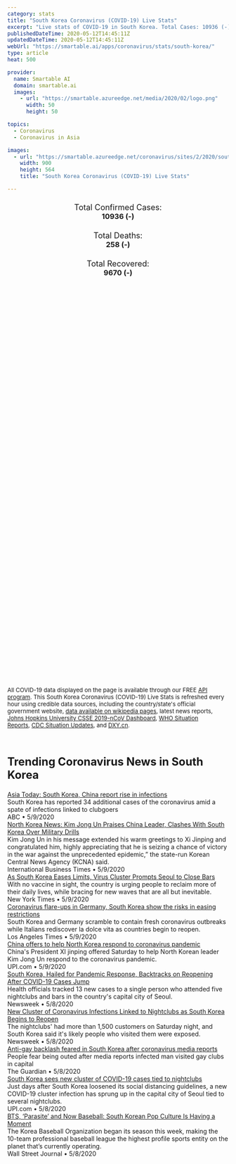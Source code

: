 ```yaml
---
category: stats
title: "South Korea Coronavirus (COVID-19) Live Stats"
excerpt: "Live stats of COVID-19 in South Korea. Total Cases: 10936 (-), Deaths: 258 (-), Recoveries: 9670(-)."
publishedDateTime: 2020-05-12T14:45:11Z
updatedDateTime: 2020-05-12T14:45:11Z
webUrl: "https://smartable.ai/apps/coronavirus/stats/south-korea/"
type: article
heat: 500

provider:
  name: Smartable AI
  domain: smartable.ai
  images:
    - url: "https://smartable.azureedge.net/media/2020/02/logo.png"
      width: 50
      height: 50

topics:
  - Coronavirus
  - Coronavirus in Asia

images:
  - url: "https://smartable.azureedge.net/coronavirus/sites/2/2020/south-korea.jpg"
    width: 900
    height: 564
    title: "South Korea Coronavirus (COVID-19) Live Stats"

---
```

<div class="total-stats" style="text-align: center;">
    <h3>
	    <div style="font-size: 18px; font-weight: 400;">Total Confirmed Cases:</div>
	    10936 (-)
    </h3>
    <h3>
	    <div style="font-size: 18px; font-weight: 400;">Total Deaths:</div>
	    258 (-)
    </h3>
    <h3>
	    <div style="font-size: 18px; font-weight: 400;">Total Recovered:</div>
	    9670 (-)
    </h3>
</div>

<script type="text/javascript" src="https://www.gstatic.com/charts/loader.js"></script>

<div id="time_series_chart" style="width: 100%; height: 400px;"></div>
<script type="text/javascript">
  google.charts.load('current', {'packages':['corechart']});
  google.charts.setOnLoadCallback(drawChart);
  function drawChart() {
    var data = google.visualization.arrayToDataTable([
      ['Date', 'Total Cases', 'Total Deaths', 'Total Recovered'],
      ['1/22/2020', 1, 0, 0],['1/23/2020', 1, 0, 0],['1/24/2020', 2, 0, 0],['1/25/2020', 2, 0, 0],['1/26/2020', 3, 0, 0],['1/27/2020', 4, 0, 0],['1/28/2020', 4, 0, 0],['1/29/2020', 4, 0, 0],['1/30/2020', 4, 0, 0],['1/31/2020', 11, 0, 0],['2/1/2020', 12, 0, 0],['2/2/2020', 15, 0, 0],['2/3/2020', 15, 0, 0],['2/4/2020', 16, 0, 0],['2/5/2020', 19, 0, 0],['2/6/2020', 23, 0, 0],['2/7/2020', 24, 0, 1],['2/8/2020', 24, 0, 1],['2/9/2020', 25, 0, 3],['2/10/2020', 27, 0, 3],['2/11/2020', 28, 0, 3],['2/12/2020', 28, 0, 7],['2/13/2020', 28, 0, 7],['2/14/2020', 28, 0, 7],['2/15/2020', 28, 0, 9],['2/16/2020', 29, 0, 9],['2/17/2020', 30, 0, 10],['2/18/2020', 31, 0, 12],['2/19/2020', 31, 0, 12],['2/20/2020', 104, 1, 16],['2/21/2020', 204, 2, 16],['2/22/2020', 433, 2, 16],['2/23/2020', 602, 6, 18],['2/24/2020', 833, 8, 18],['2/25/2020', 977, 10, 22],['2/26/2020', 1261, 12, 22],['2/27/2020', 1766, 13, 22],['2/28/2020', 2337, 13, 22],['2/29/2020', 3150, 16, 27],['3/1/2020', 3736, 17, 30],['3/2/2020', 4335, 28, 30],['3/3/2020', 5186, 28, 30],['3/4/2020', 5621, 35, 41],['3/5/2020', 6088, 35, 41],['3/6/2020', 6593, 42, 135],['3/7/2020', 7041, 44, 135],['3/8/2020', 7314, 50, 135],['3/9/2020', 7478, 53, 135],['3/10/2020', 7513, 54, 247],['3/11/2020', 7755, 60, 288],['3/12/2020', 7979, 67, 510],['3/13/2020', 8086, 72, 714],['3/14/2020', 8162, 75, 834],['3/15/2020', 8162, 75, 1137],['3/16/2020', 8320, 81, 1401],['3/17/2020', 8413, 84, 1540],['3/18/2020', 8565, 91, 1947],['3/19/2020', 8652, 94, 2233],['3/20/2020', 8799, 102, 2612],['3/21/2020', 8897, 104, 2909],['3/22/2020', 8961, 111, 3166],['3/23/2020', 9037, 120, 3507],['3/24/2020', 9137, 126, 3730],['3/25/2020', 9241, 131, 4144],['3/26/2020', 9332, 139, 4528],['3/27/2020', 9478, 144, 4811],['3/28/2020', 9583, 152, 5033],['3/29/2020', 9661, 158, 5228],['3/30/2020', 9786, 162, 5408],['3/31/2020', 9887, 165, 5567],['4/1/2020', 9976, 169, 5828],['4/2/2020', 10062, 174, 6021],['4/3/2020', 10156, 177, 6325],['4/4/2020', 10237, 183, 6463],['4/5/2020', 10284, 186, 6598],['4/6/2020', 10331, 192, 6694],['4/7/2020', 10384, 200, 6776],['4/8/2020', 10423, 204, 6973],['4/9/2020', 10450, 208, 7117],['4/10/2020', 10450, 208, 7117],['4/11/2020', 10512, 214, 7368],['4/12/2020', 10537, 217, 7447],['4/13/2020', 10564, 222, 7534],['4/14/2020', 10591, 225, 7616],['4/15/2020', 10613, 229, 7757],['4/16/2020', 10635, 230, 7829],['4/17/2020', 10653, 232, 7937],['4/18/2020', 10661, 234, 8042],['4/19/2020', 10674, 236, 8114],['4/20/2020', 10683, 237, 8213],['4/21/2020', 10694, 238, 8277],['4/22/2020', 10702, 240, 8411],['4/23/2020', 10708, 240, 8501],['4/24/2020', 10718, 240, 8635],['4/25/2020', 10728, 242, 8717],['4/26/2020', 10738, 243, 8764],['4/27/2020', 10752, 244, 8854],['4/28/2020', 10761, 246, 8922],['4/29/2020', 10765, 247, 9059],['4/30/2020', 10774, 248, 9072],['5/1/2020', 10777, 249, 9097],['5/2/2020', 10793, 250, 9183],['5/3/2020', 10801, 252, 9217],['5/4/2020', 10804, 254, 9283],['5/5/2020', 10806, 255, 9333],['5/6/2020', 10810, 256, 9419],['5/7/2020', 10822, 256, 9484],['5/8/2020', 10840, 256, 9568],['5/9/2020', 10874, 256, 9610],['5/10/2020', 10909, 256, 9632],['5/11/2020', 10936, 258, 9670],['5/12/2020', 10936, 258, 9670],
    ]);
    var options = {
      curveType: 'none',
      chartArea: {'width': '80%', 'height': '80%'},
      legend: { position: 'top' },
      lineWidth: 5,
      colors: ['#f60109', '#444444', '#81B71F']
    };
    var chart = new google.visualization.LineChart(document.getElementById('time_series_chart'));
    chart.draw(data, options);
  }
</script>

<div id="geo_chart" style="width: 100%; height: 500px;"></div>
<script type="text/javascript">
  google.charts.load('current', {
    'packages':['geochart'],
    'mapsApiKey': 'AIzaSyDk1HhVhLaveyKrUhhHZ5YwzIpEcbdal6U'
  });
  google.charts.setOnLoadCallback(drawRegionsMap);
  function drawRegionsMap() {
    var data = google.visualization.arrayToDataTable([
      ['Location', 'Total Cases', 'Total Deaths'],
      ["South Korea", 10936, 258]
    ]);
    var options = {
      backgroundColor: {fill:'transparent',stroke:'#FFF' ,strokeWidth:0 }, 
      region: 'KR',
      resolution: 'countries', 
      legend: 'none',
      colorAxis: {
          colors: ['#FFE2E2', '#f60109']
      }
    };
    var chart = new google.visualization.GeoChart(document.getElementById('geo_chart'));
    chart.draw(data, options);
  };
</script>



<span style="font-size: 13px">All COVID-19 data displayed on the page is available through our FREE <a href="https://developer.smartable.ai">API program</a>. This South Korea Coronavirus (COVID-19) Live Stats is refreshed every hour using credible data sources, including the country/state's official government website, <a href="https://en.wikipedia.org/wiki/2019%E2%80%9320_coronavirus_pandemic" target="_blank">data available on wikipedia pages</a>, latest news reports, <a href="https://systems.jhu.edu/research/public-health/ncov/" target="_blank">Johns Hopkins University CSSE 2019-nCoV Dashboard</a>, <a href="https://www.who.int/emergencies/diseases/novel-coronavirus-2019/situation-reports" target="_blank">WHO Situation Reports</a>, <a href="https://www.cdc.gov/coronavirus/2019-ncov/index.html" target="_blank">CDC Situation Updates</a>, and <a href="https://ncov.dxy.cn/ncovh5/view/pneumonia" target="_blank">DXY.cn</a>.</span>


<h2 id="news" class="center" style="margin-top: 60px; font-size: 25px;">Trending Coronavirus News in South Korea</h2>
<div class="row">
<div class="col-md-6 col-sm-12">
  <div class="content-card">
	<a href="https://abcnews.go.com/Health/wireStory/asia-today-south-korea-china-report-rise-infections-70601425"><div class="card-image" style="background-image: url(https://s.abcnews.com/images/Health/WireAP_f55b8e15c6aa41649bd791bbb67ce260_16x9_992.jpg)"></div></a>
	<div class="content">
		<div class="card-title"><a href="https://abcnews.go.com/Health/wireStory/asia-today-south-korea-china-report-rise-infections-70601425">Asia Today: South Korea, China report rise in infections</a></div>
		<div class="card-excerpt">South Korea has reported 34 additional cases of the coronavirus amid a spate of infections linked to clubgoers</div>
		<div class="card-meta">
			<span class="card-provider">ABC</span> • <span class="card-date">5/9/2020</span>
		</div>
	</div>
  </div>
</div>
<div class="col-md-6 col-sm-12">
  <div class="content-card">
	<a href="https://www.ibtimes.com/north-korea-news-kim-jong-un-praises-china-leader-clashes-south-korea-over-military-2973398"><div class="card-image" style="background-image: url(https://s1.ibtimes.com/sites/www.ibtimes.com/files/styles/full/public/2020/04/14/the-latest-test-comes-a-day-before-north.jpg)"></div></a>
	<div class="content">
		<div class="card-title"><a href="https://www.ibtimes.com/north-korea-news-kim-jong-un-praises-china-leader-clashes-south-korea-over-military-2973398">North Korea News: Kim Jong Un Praises China Leader, Clashes With South Korea Over Military Drills</a></div>
		<div class="card-excerpt">Kim Jong Un in his message extended his warm greetings to Xi Jinping and congratulated him, highly appreciating that he is seizing a chance of victory in the war against the unprecedented epidemic,” the state-run Korean Central News Agency (KCNA) said.</div>
		<div class="card-meta">
			<span class="card-provider">International Business Times</span> • <span class="card-date">5/9/2020</span>
		</div>
	</div>
  </div>
</div>
<div class="col-md-6 col-sm-12">
  <div class="content-card">
	<a href="https://www.nytimes.com/2020/05/09/world/asia/coronavirus-south-korea-second-wave.html"><div class="card-image" style="background-image: url(https://static01.nyt.com/images/2020/05/10/world/10skorea-secondwave/merlin_172261203_89ee440c-e710-49a5-aadb-299d8a0dba97-facebookJumbo.jpg)"></div></a>
	<div class="content">
		<div class="card-title"><a href="https://www.nytimes.com/2020/05/09/world/asia/coronavirus-south-korea-second-wave.html">As South Korea Eases Limits, Virus Cluster Prompts Seoul to Close Bars</a></div>
		<div class="card-excerpt">With no vaccine in sight, the country is urging people to reclaim more of their daily lives, while bracing for new waves that are all but inevitable.</div>
		<div class="card-meta">
			<span class="card-provider">New York Times</span> • <span class="card-date">5/9/2020</span>
		</div>
	</div>
  </div>
</div>
<div class="col-md-6 col-sm-12">
  <div class="content-card">
	<a href="https://www.latimes.com/world-nation/story/2020-05-09/outbreaks-in-germany-s-korea-show-the-risks-in-easing-up"><div class="card-image" style="background-image: url(https://ca-times.brightspotcdn.com/dims4/default/554396d/2147483647/strip/true/crop/3060x1999+0+196/resize/320x209!/quality/90/?url=https%3A%2F%2Fcalifornia-times-brightspot.s3.amazonaws.com%2F28%2F3c%2F8f91ad034b1e8b1e2c0589f0a3cf%2F49534865371-05ecf26c90-o.jpg)"></div></a>
	<div class="content">
		<div class="card-title"><a href="https://www.latimes.com/world-nation/story/2020-05-09/outbreaks-in-germany-s-korea-show-the-risks-in-easing-up">Coronavirus flare-ups in Germany, South Korea show the risks in easing restrictions</a></div>
		<div class="card-excerpt">South Korea and Germany scramble to contain fresh coronavirus outbreaks while Italians rediscover la dolce vita as countries begin to reopen.</div>
		<div class="card-meta">
			<span class="card-provider">Los Angeles Times</span> • <span class="card-date">5/9/2020</span>
		</div>
	</div>
  </div>
</div>
<div class="col-md-6 col-sm-12">
  <div class="content-card">
	<a href="https://www.upi.com/Top_News/World-News/2020/05/09/China-offers-to-help-North-Korea-respond-to-coronavirus-pandemic/5181589026124/"><div class="card-image" style="background-image: url(https://cdnph.upi.com/sv/ph/og/upi/5181589026124/2020/1/b9f50c15f39aa03604724dc6e9fe9534/v1.5/China-offers-to-help-North-Korea-respond-to-coronavirus-pandemic.jpg)"></div></a>
	<div class="content">
		<div class="card-title"><a href="https://www.upi.com/Top_News/World-News/2020/05/09/China-offers-to-help-North-Korea-respond-to-coronavirus-pandemic/5181589026124/">China offers to help North Korea respond to coronavirus pandemic</a></div>
		<div class="card-excerpt">China's President XI jinping offered Saturday to help North Korean leader Kim Jong Un respond to the coronavirus pandemic.</div>
		<div class="card-meta">
			<span class="card-provider">UPI.com</span> • <span class="card-date">5/9/2020</span>
		</div>
	</div>
  </div>
</div>
<div class="col-md-6 col-sm-12">
  <div class="content-card">
	<a href="https://www.newsweek.com/south-korea-hailed-pandemic-response-backtracks-reopening-after-covid-19-cases-jump-1502864"><div class="card-image" style="background-image: url(https://d.newsweek.com/en/full/1588546/south-korea-coronavirus.jpg)"></div></a>
	<div class="content">
		<div class="card-title"><a href="https://www.newsweek.com/south-korea-hailed-pandemic-response-backtracks-reopening-after-covid-19-cases-jump-1502864">South Korea, Hailed for Pandemic Response, Backtracks on Reopening After COVID-19 Cases Jump</a></div>
		<div class="card-excerpt">Health officials tracked 13 new cases to a single person who attended five nightclubs and bars in the country's capital city of Seoul.</div>
		<div class="card-meta">
			<span class="card-provider">Newsweek</span> • <span class="card-date">5/8/2020</span>
		</div>
	</div>
  </div>
</div>
<div class="col-md-6 col-sm-12">
  <div class="content-card">
	<a href="https://www.newsweek.com/new-cluster-coronavirus-infections-linked-nightclubs-south-korea-begins-reopen-1502769"><div class="card-image" style="background-image: url(https://d.newsweek.com/en/full/1588378/coronavirus-cases-south-korea-night-club.jpg)"></div></a>
	<div class="content">
		<div class="card-title"><a href="https://www.newsweek.com/new-cluster-coronavirus-infections-linked-nightclubs-south-korea-begins-reopen-1502769">New Cluster of Coronavirus Infections Linked to Nightclubs as South Korea Begins to Reopen</a></div>
		<div class="card-excerpt">The nightclubs' had more than 1,500 customers on Saturday night, and South Korea said it's likely people who visited them were exposed.</div>
		<div class="card-meta">
			<span class="card-provider">Newsweek</span> • <span class="card-date">5/8/2020</span>
		</div>
	</div>
  </div>
</div>
<div class="col-md-6 col-sm-12">
  <div class="content-card">
	<a href="https://www.theguardian.com/world/2020/may/08/anti-gay-backlash-feared-in-south-korea-after-coronavirus-media-reports"><div class="card-image" style="background-image: url(https://i.guim.co.uk/img/media/ed4852a5843e3d5f1f89a8b76fd862927ca6ea58/0_207_6219_3731/master/6219.jpg?width=300&quality=45&auto=format&fit=max&dpr=2&s=4574ba94e7b8d4d523f66baa97209bfc)"></div></a>
	<div class="content">
		<div class="card-title"><a href="https://www.theguardian.com/world/2020/may/08/anti-gay-backlash-feared-in-south-korea-after-coronavirus-media-reports">Anti-gay backlash feared in South Korea after coronavirus media reports</a></div>
		<div class="card-excerpt">People fear being outed after media reports infected man visited gay clubs in capital</div>
		<div class="card-meta">
			<span class="card-provider">The Guardian</span> • <span class="card-date">5/8/2020</span>
		</div>
	</div>
  </div>
</div>
<div class="col-md-6 col-sm-12">
  <div class="content-card">
	<a href="https://www.upi.com/Top_News/World-News/2020/05/08/South-Korea-sees-new-cluster-of-COVID-19-cases-tied-to-nightclubs/5491588933169/?rc_fifo=2"><div class="card-image" style="background-image: url(https://cdnph.upi.com/sv/ph/og/i/5491588933169/2020/1/15889336461184/v1.5/South-Korea-sees-new-cluster-of-COVID-19-cases-tied-to-nightclubs.jpg)"></div></a>
	<div class="content">
		<div class="card-title"><a href="https://www.upi.com/Top_News/World-News/2020/05/08/South-Korea-sees-new-cluster-of-COVID-19-cases-tied-to-nightclubs/5491588933169/?rc_fifo=2">South Korea sees new cluster of COVID-19 cases tied to nightclubs</a></div>
		<div class="card-excerpt">Just days after South Korea loosened its social distancing guidelines, a new COVID-19 cluster infection has sprung up in the capital city of Seoul tied to several nightclubs.</div>
		<div class="card-meta">
			<span class="card-provider">UPI.com</span> • <span class="card-date">5/8/2020</span>
		</div>
	</div>
  </div>
</div>
<div class="col-md-6 col-sm-12">
  <div class="content-card">
	<a href="https://www.wsj.com/articles/bts-parasite-and-now-baseball-south-korean-pop-culture-is-having-a-moment-11588932001"><div class="card-image" style="background-image: url(https://images.wsj.net/im-185009/social)"></div></a>
	<div class="content">
		<div class="card-title"><a href="https://www.wsj.com/articles/bts-parasite-and-now-baseball-south-korean-pop-culture-is-having-a-moment-11588932001">BTS, ‘Parasite’ and Now Baseball: South Korean Pop Culture Is Having a Moment</a></div>
		<div class="card-excerpt">The Korea Baseball Organization began its season this week, making the 10-team professional baseball league the highest profile sports entity on the planet that’s currently operating.</div>
		<div class="card-meta">
			<span class="card-provider">Wall Street Journal</span> • <span class="card-date">5/8/2020</span>
		</div>
	</div>
  </div>
</div>

</div>

